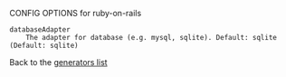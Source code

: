 
CONFIG OPTIONS for ruby-on-rails

	databaseAdapter
	    The adapter for database (e.g. mysql, sqlite). Default: sqlite (Default: sqlite)

Back to the [generators list](README.md)
